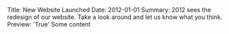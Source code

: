 Title: New Website Launched
Date: 2012-01-01
Summary: 2012 sees the redesign of our website. Take a look around and let us know what you think.
Preview: 'True'
Some content